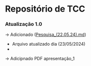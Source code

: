 # Repositório de TCC
### Atualização 1.0
-> Adicionado ([Pesquisa_(22.05.24).md](https://github.com/AntonioN-pro/TCC/blob/main/DATAbank/Pesquisa_(22.05.24).md))
* Arquivo atualizado dia (23/05/2024)
* 
-> Adicipnado PDF apresentação_1
